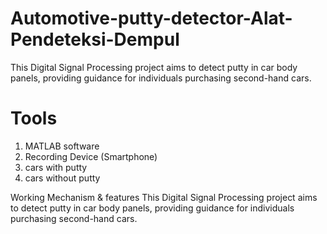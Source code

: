 # Automotive-putty-detector-Alat-Pendeteksi-Dempul

This Digital Signal Processing project aims to detect putty in car body panels, providing guidance for individuals purchasing second-hand cars.

# Tools
1. MATLAB software
2. Recording Device (Smartphone)
3. cars with putty
4. cars without putty

Working Mechanism & features
This Digital Signal Processing project aims to detect putty in car body panels, providing guidance for individuals purchasing second-hand cars.
